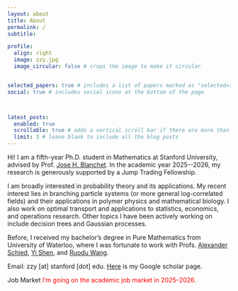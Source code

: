 ```yaml
---
layout: about
title: About
permalink: /
subtitle:

profile:
  align: right
  image: zzy.jpg
  image_circular: false # crops the image to make it circular


selected_papers: true # includes a list of papers marked as "selected={true}"
social: true # includes social icons at the bottom of the page



latest_posts:
  enabled: true
  scrollable: true # adds a vertical scroll bar if there are more than 3 new posts items
  limit: 3 # leave blank to include all the blog posts
---
```


Hi! I am a fifth-year Ph.D. student in Mathematics at Stanford University, advised by Prof. [Jose H. Blanchet](https://joseblanchet.com/). In the academic year 2025--2026, my research is generously supported by a Jump Trading Fellowship.

 I am broadly interested in probability theory and its applications. My recent interest lies in branching particle systems (or more general log-correlated fields) and their applications in polymer physics and mathematical biology. I also work on optimal transport and applications to statistics, economics, and operations research. Other topics I have been actively working on include decision trees and Gaussian processes.

Before, I received my bachelor’s degree in Pure Mathematics from University of Waterloo, where I was fortunate to work with Profs. [Alexander Schied](https://uwaterloo.ca/scholar/aschied), [Yi Shen](https://sites.google.com/site/yishenenglish/), and [Ruodu Wang](https://sas.uwaterloo.ca/~wang/).

Email: zzy [at] stanford [dot] edu. [Here](https://scholar.google.com/citations?user=Cx-URm4AAAAJ&hl=en) is my Google scholar page.


<p><span class="badge badge-danger">Job Market</span>
<span style="color:red">I’m going on the academic job market in 2025–2026.</span>